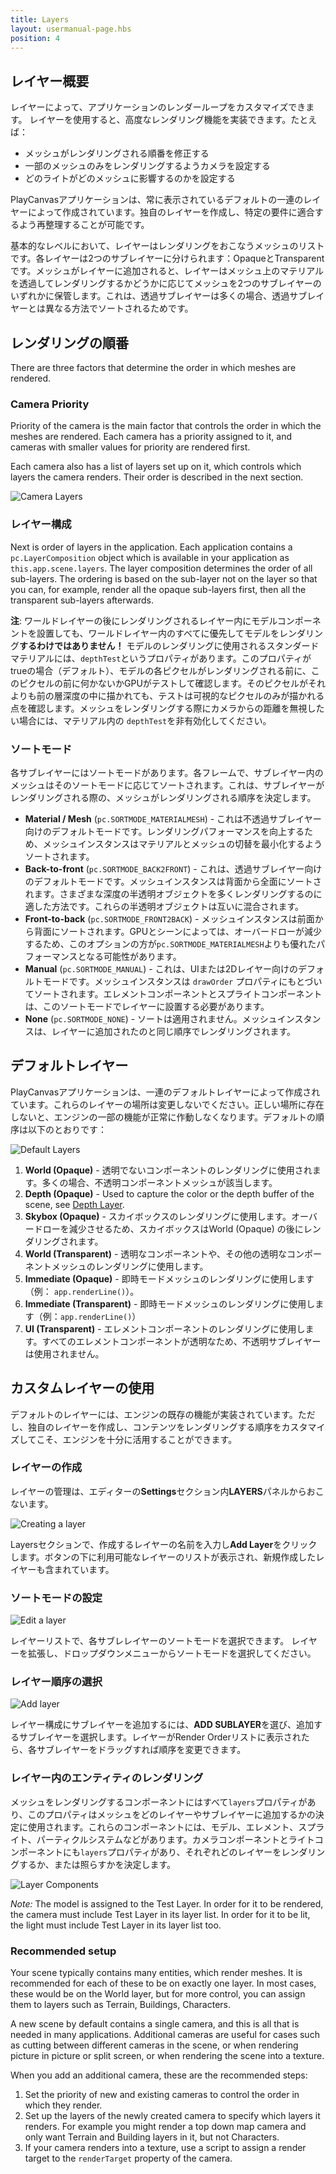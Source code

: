 ```yaml
---
title: Layers
layout: usermanual-page.hbs
position: 4
---
```


## レイヤー概要

レイヤーによって、アプリケーションのレンダーループをカスタマイズできます。
レイヤーを使用すると、高度なレンダリング機能を実装できます。たとえば：

* メッシュがレンダリングされる順番を修正する
* 一部のメッシュのみをレンダリングするようカメラを設定する
* どのライトがどのメッシュに影響するのかを設定する

PlayCanvasアプリケーションは、常に表示されているデフォルトの一連のレイヤーによって作成されています。独自のレイヤーを作成し、特定の要件に適合するよう再整理することが可能です。

基本的なレベルにおいて、レイヤーはレンダリングをおこなうメッシュのリストです。各レイヤーは2つのサブレイヤーに分けられます：OpaqueとTransparentです。メッシュがレイヤーに追加されると、レイヤーはメッシュ上のマテリアルを透過してレンダリングするかどうかに応じてメッシュを2つのサブレイヤーのいずれかに保管します。これは、透過サブレイヤーは多くの場合、透過サブレイヤーとは異なる方法でソートされるためです。

## レンダリングの順番

There are three factors that determine the order in which meshes are rendered.

### Camera Priority

Priority of the camera is the main factor that controls the order in which the meshes are rendered. Each camera has a priority assigned to it, and cameras with smaller values for priority are rendered first.

Each camera also has a list of layers set up on it, which controls which layers the camera renders. Their order is described in the next section.

![Camera Layers][6]

### レイヤー構成

Next is order of layers in the application. Each application contains a `pc.LayerComposition` object which is available in your application as `this.app.scene.layers`. The layer composition determines the order of all sub-layers. The ordering is based on the sub-layer not on the layer so that you can, for example, render all the opaque sub-layers first, then all the transparent sub-layers afterwards.

**注**: ワールドレイヤーの後にレンダリングされるレイヤー内にモデルコンポーネントを設置しても、ワールドレイヤー内のすべてに優先してモデルをレンダリング**するわけではありません！** モデルのレンダリングに使用されるスタンダードマテリアルには、`depthTest`というプロパティがあります。このプロパティがtrueの場合（デフォルト）、モデルの各ピクセルがレンダリングされる前に、このピクセルの前に何かないかGPUがテストして確認します。そのピクセルがそれよりも前の層深度の中に描かれても、テストは可視的なピクセルのみが描かれる点を確認します。メッシュをレンダリングする際にカメラからの距離を無視したい場合には、マテリアル内の `depthTest`を非有効化してください。

### ソートモード

各サブレイヤーにはソートモードがあります。各フレームで、サブレイヤー内のメッシュはそのソートモードに応じてソートされます。これは、サブレイヤーがレンダリングされる際の、メッシュがレンダリングされる順序を決定します。

* **Material / Mesh** (`pc.SORTMODE_MATERIALMESH`) - これは不透過サブレイヤー向けのデフォルトモードです。レンダリングパフォーマンスを向上するため、メッシュインスタンスはマテリアルとメッシュの切替を最小化するようソートされます。
* **Back-to-front** (`pc.SORTMODE_BACK2FRONT`) - これは、透過サブレイヤー向けのデフォルトモードです。メッシュインスタンスは背面から全面にソートされます。さまざまな深度の半透明オブジェクトを多くレンダリングするのに適した方法です。これらの半透明オブジェクトは互いに混合されます。
* **Front-to-back** (`pc.SORTMODE_FRONT2BACK`) - メッシュインスタンスは前面から背面にソートされます。GPUとシーンによっては、オーバードローが減少するため、このオプションの方が`pc.SORTMODE_MATERIALMESH`よりも優れたパフォーマンスとなる可能性があります。
* **Manual** (`pc.SORTMODE_MANUAL`) - これは、UIまたは2Dレイヤー向けのデフォルトモードです。メッシュインスタンスは `drawOrder` プロパティにもとづいてソートされます。エレメントコンポーネントとスプライトコンポーネントは、このソートモードでレイヤーに設置する必要があります。
* **None** (`pc.SORTMODE_NONE`) - ソートは適用されません。メッシュインスタンスは、レイヤーに追加されたのと同じ順序でレンダリングされます。

## デフォルトレイヤー

PlayCanvasアプリケーションは、一連のデフォルトレイヤーによって作成されています。これらのレイヤーの場所は変更しないでください。正しい場所に存在しないと、エンジンの一部の機能が正常に作動しなくなります。デフォルトの順序は以下のとおりです：

![Default Layers][1]

1. **World (Opaque)** - 透明でないコンポーネントのレンダリングに使用されます。多くの場合、不透明コンポーネントメッシュが該当します。
1. **Depth (Opaque)** - Used to capture the color or the depth buffer of the scene, see [Depth Layer][7].
1. **Skybox (Opaque)** - スカイボックスのレンダリングに使用します。オーバードローを減少させるため、スカイボックスはWorld (Opaque) の後にレンダリングされます。
1. **World (Transparent)** - 透明なコンポーネントや、その他の透明なコンポーネントメッシュのレンダリングに使用します。
1. **Immediate (Opaque)** - 即時モードメッシュのレンダリングに使用します（例： `app.renderLine()`）。
1. **Immediate (Transparent)** - 即時モードメッシュのレンダリングに使用します（例：`app.renderLine()`）
1. **UI (Transparent)** - エレメントコンポーネントのレンダリングに使用します。すべてのエレメントコンポーネントが透明なため、不透明サブレイヤーは使用されません。

## カスタムレイヤーの使用

デフォルトのレイヤーには、エンジンの既存の機能が実装されています。ただし、独自のレイヤーを作成し、コンテンツをレンダリングする順序をカスタマイズしてこそ、エンジンを十分に活用することができます。

### レイヤーの作成

レイヤーの管理は、エディターの**Settings**セクション内**LAYERS**パネルからおこないます。

![Creating a layer][2]

Layersセクションで、作成するレイヤーの名前を入力し**Add Layer**をクリックします。ボタンの下に利用可能なレイヤーのリストが表示され、新規作成したレイヤーも含まれています。

### ソートモードの設定

![Edit a layer][3]

レイヤーリストで、各サブレレイヤーのソートモードを選択できます。
レイヤーを拡張し、ドロップダウンメニューからソートモードを選択してください。

### レイヤー順序の選択

![Add layer][4]

レイヤー構成にサブレイヤーを追加するには、**ADD SUBLAYER**を選び、追加するサブレイヤーを選択します。レイヤーがRender Orderリストに表示されたら、各サブレイヤーをドラッグすれば順序を変更できます。

### レイヤー内のエンティティのレンダリング

メッシュをレンダリングするコンポーネントにはすべて`layers`プロパティがあり、このプロパティはメッシュをどのレイヤーやサブレイヤーに追加するかの決定に使用されます。これらのコンポーネントには、モデル、エレメント、スプライト、パーティクルシステムなどがあります。カメラコンポーネントとライトコンポーネントにも`layers`プロパティがあり、それぞれどのレイヤーをレンダリングするか、または照らすかを決定します。

![Layer Components][5]

*Note:* The model is assigned to the Test Layer. In order for it to be rendered, the camera must include Test Layer in its layer list. In order for it to be lit, the light must include Test Layer in its layer list too.

### Recommended setup

Your scene typically contains many entities, which render meshes. It is recommended for each of these to be on exactly one layer. In most cases, these would be on the World layer, but for more control, you can assign them to layers such as Terrain, Buildings, Characters.

A new scene by default contains a single camera, and this is all that is needed in many applications. Additional cameras are useful for cases such as cutting between different cameras in the scene, or when rendering picture in picture or split screen, or when rendering the scene into a texture. 

When you add an additional camera, these are the recommended steps:
1. Set the priority of new and existing cameras to control the order in which they render.
2. Set up the layers of the newly created camera to specify which layers it renders. For example you might render a top down map camera and only want Terrain and Building layers in it, but not Characters.
3. If your camera renders into a texture, use a script to assign a render target to the `renderTarget` property of the camera.

[1]: /images/user-manual/graphics/layers/default-layers.jpg
[2]: /images/user-manual/graphics/layers/new-layer.jpg
[3]: /images/user-manual/graphics/layers/edit-layer.jpg
[4]: /images/user-manual/graphics/layers/add-sub-layer.jpg
[5]: /images/user-manual/graphics/layers/test-layer-components.jpg
[6]: /images/user-manual/graphics/layers/camera-layers.jpg
[7]: /user-manual/graphics/cameras/depth-layer